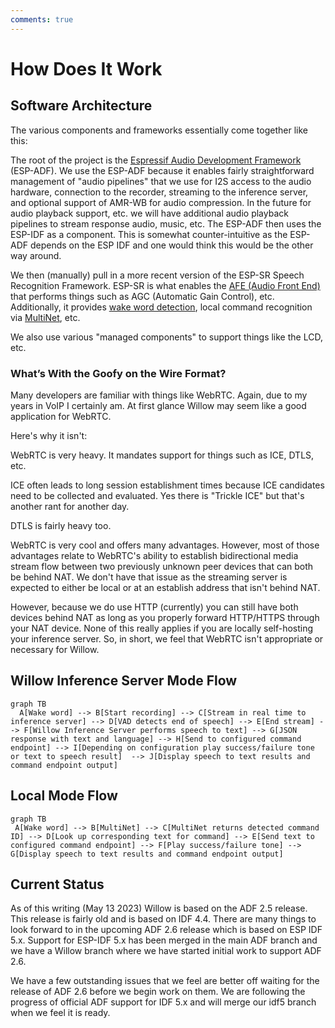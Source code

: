 ```yaml
---
comments: true
---
```


# How Does It Work

## Software Architecture

The various components and frameworks essentially come together like this:

The root of the project is the [Espressif Audio Development Framework](https://github.com/espressif/esp-adf) (ESP-ADF). We use the ESP-ADF because it enables fairly straightforward management of "audio pipelines" that we use for I2S access to the audio hardware, connection to the recorder, streaming to the inference server, and optional support of AMR-WB for audio compression. In the future for audio playback support, etc. we will have additional audio playback pipelines to stream response audio, music, etc.
The ESP-ADF then uses the ESP-IDF as a component. This is somewhat counter-intuitive as the ESP-ADF depends on the ESP IDF and one would think this would be the other way around.

We then (manually) pull in a more recent version of the ESP-SR Speech Recognition Framework. ESP-SR is what enables the [AFE (Audio Front End)](https://docs.espressif.com/projects/esp-sr/en/latest/esp32s3/audio_front_end/README.html) that performs things such as AGC (Automatic Gain Control), etc. Additionally, it provides [wake word detection](https://docs.espressif.com/projects/esp-sr/en/latest/esp32s3/wake_word_engine/README.html), local command recognition via [MultiNet](https://docs.espressif.com/projects/esp-sr/en/latest/esp32s3/speech_command_recognition/README.html), etc.

We also use various "managed components" to support things like the LCD, etc.
<!-- TODO: Make a pretty diagram/flow thing or something. -->

### What’s With the Goofy on the Wire Format?

Many developers are familiar with things like WebRTC. Again, due to my years in VoIP I certainly am. At first glance Willow may seem like a good application for WebRTC. 

Here's why it isn't:

WebRTC is very heavy. It mandates support for things such as ICE, DTLS, etc.

ICE often leads to long session establishment times because ICE candidates need to be collected and evaluated. Yes there is "Trickle ICE" but that's another rant for another day.

DTLS is fairly heavy too.

WebRTC is very cool and offers many advantages. However, most of those advantages relate to WebRTC's ability to establish bidirectional media stream flow between two previously unknown peer devices that can both be behind NAT. We don't have that issue as the streaming server is expected to either be local or at an establish address that isn't behind NAT.

However, because we do use HTTP (currently) you can still have both devices behind NAT as long as you properly forward HTTP/HTTPS through your NAT device.
None of this really applies if you are locally self-hosting your inference server.
So, in short, we feel that WebRTC isn't appropriate or necessary for Willow.

## Willow Inference Server Mode Flow

``` mermaid
graph TB
  A[Wake word] --> B[Start recording] --> C[Stream in real time to inference server] --> D[VAD detects end of speech] --> E[End stream] --> F[Willow Inference Server performs speech to text] --> G[JSON response with text and language] --> H[Send to configured command endpoint] --> I[Depending on configuration play success/failure tone or text to speech result]  --> J[Display speech to text results and command endpoint output]
```

## Local Mode Flow

``` mermaid
graph TB
 A[Wake word] --> B[MultiNet] --> C[MultiNet returns detected command ID] --> D[Look up corresponding text for command] --> E[Send text to configured command endpoint] --> F[Play success/failure tone] --> G[Display speech to text results and command endpoint output]
```

## Current Status

As of this writing (May 13 2023) Willow is based on the ADF 2.5 release. This release is fairly old and is based on IDF 4.4. There are many things to look forward to in the upcoming ADF 2.6 release which is based on ESP IDF 5.x. Support for ESP-IDF 5.x has been merged in the main ADF branch and we have a Willow branch where we have started initial work to support ADF 2.6.

We have a few outstanding issues that we feel are better off waiting for the release of ADF 2.6 before we begin work on them. We are following the progress of official ADF support for IDF 5.x and will merge our idf5 branch when we feel it is ready.